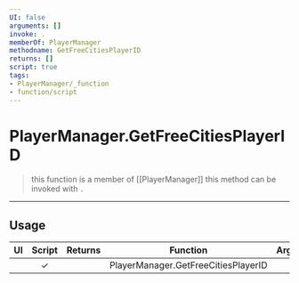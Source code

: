```yaml
---
UI: false
arguments: []
invoke: .
memberOf: PlayerManager
methodname: GetFreeCitiesPlayerID
returns: []
script: true
tags:
- PlayerManager/_function
- function/script
---
```

# PlayerManager.GetFreeCitiesPlayerID
> this function is a member of [[PlayerManager]]
> this method can be invoked with `.`
-----
## Usage
|  UI | Script | Returns | Function | Arguments |
|:---:|:------:|-------:|:--------:|:---------|
| |✓||PlayerManager.GetFreeCitiesPlayerID||
